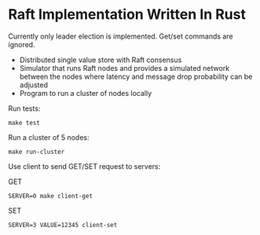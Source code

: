 # Raft Implementation Written In Rust

Currently only leader election is implemented. Get/set commands are ignored.

- Distributed single value store with Raft consensus
- Simulator that runs Raft nodes and provides a simulated network between the nodes where latency and message drop probability can be adjusted
- Program to run a cluster of nodes locally

Run tests:

```
make test
```

Run a cluster of 5 nodes:

```
make run-cluster
```

Use client to send GET/SET request to servers:

GET

```
SERVER=0 make client-get
```

SET

```
SERVER=3 VALUE=12345 client-set
```
